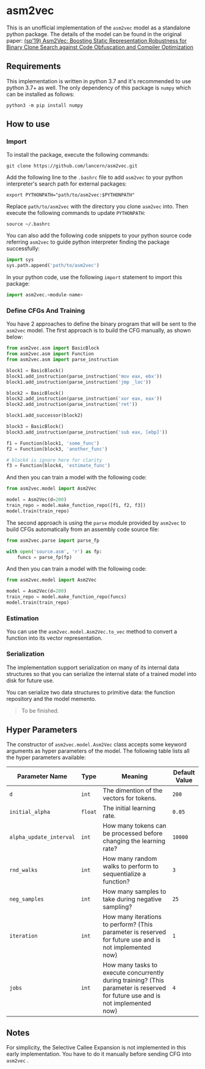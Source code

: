 # asm2vec

This is an unofficial implementation of the `asm2vec` model as a standalone python package. The details of the model can be found in the original paper: [(sp'19) Asm2Vec: Boosting Static Representation Robustness for Binary Clone Search against Code Obfuscation and Compiler Optimization](https://www.computer.org/csdl/proceedings-article/sp/2019/666000a038/19skfc3ZfKo)

## Requirements

This implementation is written in python 3.7 and it's recommended to use python 3.7+ as well. The only dependency of this package is `numpy` which can be installed as follows:

```shell
python3 -m pip install numpy
```

## How to use

### Import

To install the package, execute the following commands:

```shell
git clone https://github.com/lancern/asm2vec.git
```

Add the following line to the `.bashrc` file to add `asm2vec` to your python interpreter's search path for external packages:

```shell
export PYTHONPATH="path/to/asm2vec:$PYTHONPATH"
```

Replace `path/to/asm2vec` with the directory you clone `asm2vec` into. Then execute the following commands to update `PYTHONPATH`:

```shell
source ~/.bashrc
```

You can also add the following code snippets to your python source code referring `asm2vec` to guide python interpreter finding the package successfully:

```python
import sys
sys.path.append('path/to/asm2vec')
```

In your python code, use the following `import` statement to import this package:

```python
import asm2vec.<module-name>
```

### Define CFGs And Training

You have 2 approaches to define the binary program that will be sent to the `asm2vec` model. The first approach is to build the CFG manually, as shown below:

```python
from asm2vec.asm import BasicBlock
from asm2vec.asm import Function
from asm2vec.asm import parse_instruction

block1 = BasicBlock()
block1.add_instruction(parse_instruction('mov eax, ebx'))
block1.add_instruction(parse_instruction('jmp _loc'))

block2 = BasicBlock()
block2.add_instruction(parse_instruction('xor eax, eax'))
block2.add_instruction(parse_instruction('ret'))

block1.add_successor(block2)

block3 = BasicBlock()
block3.add_instruction(parse_instruction('sub eax, [ebp]'))

f1 = Function(block1, 'some_func')
f2 = Function(block3, 'another_func')

# block4 is ignore here for clarity
f3 = Function(block4, 'estimate_func')
```

And then you can train a model with the following code:

```python
from asm2vec.model import Asm2Vec

model = Asm2Vec(d=200)
train_repo = model.make_function_repo([f1, f2, f3])
model.train(train_repo)
```

The second approach is using the `parse` module provided by `asm2vec` to build CFGs automatically from an assembly code source file:

```python
from asm2vec.parse import parse_fp

with open('source.asm', 'r') as fp:
    funcs = parse_fp(fp)
```

And then you can train a model with the following code:

```python
from asm2vec.model import Asm2Vec

model = Asm2Vec(d=200)
train_repo = model.make_function_repo(funcs)
model.train(train_repo)
```

### Estimation

You can use the `asm2vec.model.Asm2Vec.to_vec` method to convert a function into its vector representation.

### Serialization

The implementation support serialization on many of its internal data structures so that you can serialize the internal state of a trained model into disk for future use.

You can serialize two data structures to primitive data: the function repository and the model memento.

> To be finished.

## Hyper Parameters

The constructor of `asm2vec.model.Asm2Vec` class accepts some keyword arguments as hyper parameters of the model. The following table lists all the hyper parameters available:

| Parameter Name          | Type    | Meaning                                                                                                                        | Default Value |
| ----------------------- | ------- | ------------------------------------------------------------------------------------------------------------------------------ | ------------- |
| `d`                     | `int`   | The dimention of the vectors for tokens.                                                                                       | `200`         |
| `initial_alpha`         | `float` | The initial learning rate.                                                                                                     | `0.05`        |
| `alpha_update_interval` | `int`   | How many tokens can be processed before changing the learning rate?                                                            | `10000`       |
| `rnd_walks`             | `int`   | How many random walks to perform to sequentialize a function?                                                                  | `3`           |
| `neg_samples`           | `int`   | How many samples to take during negative sampling?                                                                             | `25`          |
| `iteration`             | `int`   | How many iterations to perform? (This parameter is reserved for future use and is not implemented now)                         | `1`           |
| `jobs`                  | `int`   | How many tasks to execute concurrently during training? (This parameter is reserved for future use and is not implemented now) | `4`           |

## Notes

For simplicity, the Selective Callee Expansion is not implemented in this early implementation. You have to do it manually before sending CFG into `asm2vec` .
